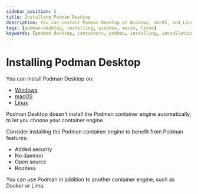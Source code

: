 ```yaml
---
sidebar_position: 2
title: Installing Podman Desktop
description: You can install Podman Desktop on Windows, macOS, and Linux.
tags: [podman-desktop, installing, windows, macos, linux]
keywords: [podman desktop, containers, podman, installing, installation, windows, macos, linux]
---
```


# Installing Podman Desktop

You can install Podman Desktop on:

* [Windows](./installation/windows-install)
* [macOS](./installation/macos-install)
* [Linux](./installation/linux-install)

Podman Desktop doesn't install the Podman container engine automatically, to let you choose your container engine.

Consider installing the Podman container engine to benefit from Podman features:

* Added security
* No daemon
* Open source
* Rootless

You can use Podman in addition to another container engine, such as Docker or Lima.
